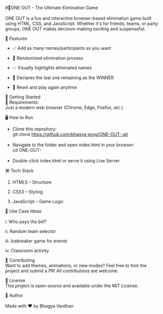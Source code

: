 #🧠ONE OUT - The Ultimate Elimination Game <br><br>
ONE OUT is a fun and interactive browser-based elimination game built using HTML, CSS, and JavaScript. Whether it's for friends, teams, or party groups, ONE OUT makes decision-making exciting and suspenseful. 

🎯 Features <br> 
- ✅ Add as many names/participants as you want 

- 🔄 Randomized elimination process 

- 💥 Visually highlights eliminated names 

- 🎉 Declares the last one remaining as the WINNER 

- 🧼 Reset and play again anytime 

🚀 Getting Started <br>
🔧 Requirements: <br>
Just a modern web browser (Chrome, Edge, Firefox, etc.)

🖥️ How to Run <br>
- Clone this repository: <br>
git clone https://github.com/bhagya-prog/ONE-OUT-.git 
<br><br>
- Navigate to the folder and open index.html in your browser: <br>
cd ONE-OUT- <br><br>
- Double-click index.html or serve it using Live Server.

🛠️ Tech Stack <br>
1. HTML5 – Structure

2. CSS3 – Styling

3. JavaScript – Game Logic


🧠 Use Case Ideas <br> <br>
i. Who pays the bill?

ii. Random team selector

iii. Icebreaker game for events

iv. Classroom activity

🙌 Contributing <br>
Want to add themes, animations, or new modes?
Feel free to fork the project and submit a PR! All contributions are welcome.

📄 License <br>
This project is open-source and available under the MIT License.

👤 Author <br> <br>
Made with ❤️ by Bhagya Vardhan